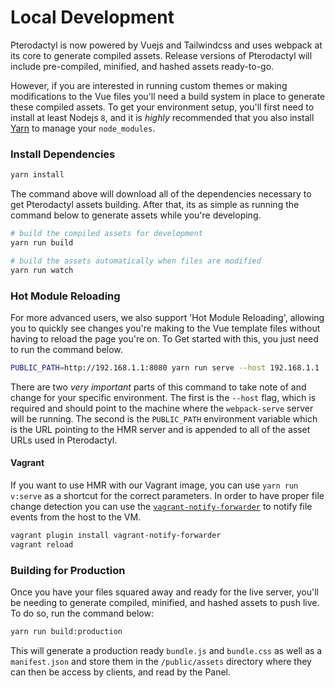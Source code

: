 # Local Development
Pterodactyl is now powered by Vuejs and Tailwindcss and uses webpack at its core to generate compiled assets. Release
versions of Pterodactyl will include pre-compiled, minified, and hashed assets ready-to-go.

However, if you are interested in running custom themes or making modifications to the Vue files you'll need a build
system in place to generate these compiled assets. To get your environment setup, you'll first need to install at least Nodejs
`8`, and it is _highly_ recommended that you also install [Yarn](https://yarnpkg.com) to manage your `node_modules`.

### Install Dependencies
```bash
yarn install
```

The command above will download all of the dependencies necessary to get Pterodactyl assets building. After that, its as
simple as running the command below to generate assets while you're developing.

```bash
# build the compiled assets for development
yarn run build

# build the assets automatically when files are modified
yarn run watch
```


### Hot Module Reloading
For more advanced users, we also support 'Hot Module Reloading', allowing you to quickly see changes you're making
to the Vue template files without having to reload the page you're on. To Get started with this, you just need
to run the command below.

```bash
PUBLIC_PATH=http://192.168.1.1:8080 yarn run serve --host 192.168.1.1
```

There are two _very important_ parts of this command to take note of and change for your specific environment. The first
is the `--host` flag, which is required and should point to the machine where the `webpack-serve` server will be running.
The second is the `PUBLIC_PATH` environment variable which is the URL pointing to the HMR server and is appended to all of
the asset URLs used in Pterodactyl.

#### Vagrant
If you want to use HMR with our Vagrant image, you can use `yarn run v:serve` as a shortcut for the correct parameters.
In order to have proper file change detection you can use the [`vagrant-notify-forwarder`](https://github.com/mhallin/vagrant-notify-forwarder) to notify file events from the host to the VM.
```sh
vagrant plugin install vagrant-notify-forwarder
vagrant reload
```

### Building for Production
Once you have your files squared away and ready for the live server, you'll be needing to generate compiled, minified, and
hashed assets to push live. To do so, run the command below:

```bash
yarn run build:production
```

This will generate a production ready `bundle.js` and `bundle.css` as well as a `manifest.json` and store them in
the `/public/assets` directory where they can then be access by clients, and read by the Panel.
